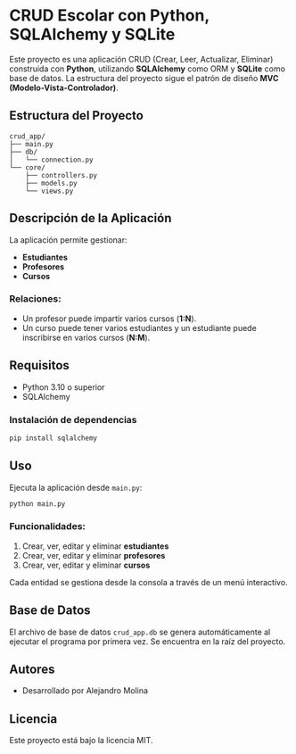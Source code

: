 # CRUD Escolar con Python, SQLAlchemy y SQLite

Este proyecto es una aplicación CRUD (Crear, Leer, Actualizar, Eliminar) construida con **Python**, utilizando **SQLAlchemy** como ORM y **SQLite** como base de datos. La estructura del proyecto sigue el patrón de diseño **MVC (Modelo-Vista-Controlador)**.

## Estructura del Proyecto

```
crud_app/
├── main.py
├── db/
│   └── connection.py
└── core/
    ├── controllers.py
    ├── models.py
    └── views.py
```

## Descripción de la Aplicación

La aplicación permite gestionar:

* **Estudiantes**
* **Profesores**
* **Cursos**

### Relaciones:

* Un profesor puede impartir varios cursos (**1\:N**).
* Un curso puede tener varios estudiantes y un estudiante puede inscribirse en varios cursos (**N\:M**).

## Requisitos

* Python 3.10 o superior
* SQLAlchemy

### Instalación de dependencias

```bash
pip install sqlalchemy
```

## Uso

Ejecuta la aplicación desde `main.py`:

```bash
python main.py
```

### Funcionalidades:

1. Crear, ver, editar y eliminar **estudiantes**
2. Crear, ver, editar y eliminar **profesores**
3. Crear, ver, editar y eliminar **cursos**

Cada entidad se gestiona desde la consola a través de un menú interactivo.

## Base de Datos

El archivo de base de datos `crud_app.db` se genera automáticamente al ejecutar el programa por primera vez. Se encuentra en la raíz del proyecto.

## Autores

* Desarrollado por Alejandro Molina

## Licencia

Este proyecto está bajo la licencia MIT.
